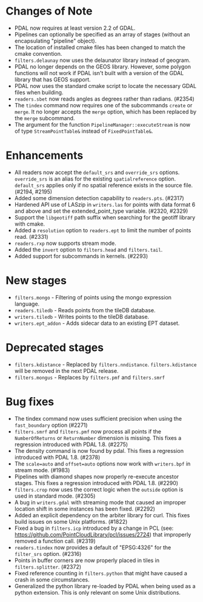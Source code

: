
# Changes of Note

- PDAL now requires at least version 2.2 of GDAL.
- Pipelines can optionally be specified as an array of stages (without an encapsulating "pipeline" object).
- The location of installed cmake files has been changed to match the cmake convention.
- `filters.delaunay` now uses the delaunator library instead of geogram.
- PDAL no longer depends on the GEOS library. However, some polygon functions will not work if PDAL isn't built with a version of the GDAL library that has GEOS support.
- PDAL now uses the standard cmake script to locate the necessary GDAL files when building.
- `readers.sbet` now reads angles as degrees rather than radians. (#2354)
- The `tindex` command now requires one of the subcommands `create` or `merge`.  It no longer accepts the `merge` option, which has been replaced by the `merge` subcommand.
- The argument for the function `PipelineManager::executeStream` is now of type `StreamPointTable&` instead of `FixedPointTable&`.

# Enhancements

- All readers now accept the `default_srs` and `override_srs` options.  `override_srs` is an alias for the existing `spatialreference` option.  `default_srs` applies only if no spatial reference exists in the source file. (#2194, #2195)
- Added some dimension detection capability to `readers.pts`. (#2317)
- Hardened API use of LASzip in `writers.las` for points with data format 6 and above and set the extended_point_type variable. (#2320, #2329)
- Support the `libgeotiff` path suffix when searching for the geotiff library with cmake.
- Added a `resolution` option to `readers.ept` to limit the number of points read. (#2331)
- `readers.rxp` now supports stream mode.
- Added the `invert` option to `filters.head` and `filters.tail`.
- Added support for subcommands in kernels. (#2293)

# New stages

- `filters.mongo` - Filtering of points using the mongo expression language.
- `readers.tiledb` - Reads points from the tileDB database.
- `writers.tiledb` - Writes points to the tileDB database.
- `writers.ept_addon` - Adds sidecar data to an existing EPT dataset.

# Deprecated stages

- `filters.kdistance` - Replaced by `filters.nndistance`.  `filters.kdistance` will be removed in the next PDAL release.
- `filters.mongus` - Replaces by `filters.pmf` and `filters.smrf`

# Bug fixes

- The tindex command now uses sufficient precision when using the `fast_boundary` option (#2271)
- `filters.smrf` and `filters.pmf` now process all points if the `NumberOfReturns` or `ReturnNumber` dimension is missing.  This fixes a regression introduced with PDAL 1.8. (#2275)
- The density command is now found by pdal.  This fixes a regression introduced with PDAL 1.8. (#2378)
- The `scale=auto` and `offset=auto` options now work with `writers.bpf` in stream mode. (#1983)
- Pipelines with diamond shapes now properly re-execute ancestor stages.  This fixes a regression introduced with PDAL 1.8. (#2290)
- `filters.crop` now uses the correct logic when the `outside` option is used in standard mode. (#2305)
- A bug in `writers.gdal` with streaming mode that caused an improper location shift in some instances has been fixed. (#2292)
- Added an explicit dependency on the arbiter library for curl.  This fixes build issues on some Unix platforms. (#1822)
- Fixed a bug in `filters.icp` introduced by a change in PCL (see: https://github.com/PointCloudLibrary/pcl/issues/2724) that improperly removed a function call. (#2319)
- `readers.tindex` now provides a default of "EPSG:4326" for the `filter_srs` option.  (#2316)
- Points in buffer corners are now properly placed in tiles in `filters.splitter`. (#2372)
- Fixed reference counting in `filters.python` that might have caused a crash in some circumstances.
- Generalized the python library re-loaded by PDAL when being used as a python extension.  This is only relevant on some Unix distributions.
